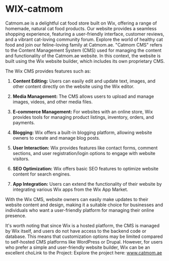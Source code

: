 # WIX-catmom
Catmom.ae is a delightful cat food store built on Wix, offering a range of homemade, natural cat food products. Our website provides a seamless shopping experience, featuring a user-friendly interface, customer reviews, and a vibrant cat-loving community forum. Explore the world of healthy cat food and join our feline-loving family at Catmom.ae.
"Catmom CMS" refers to the Content Management System (CMS) used for managing the content and functionality of the Catmom.ae website. In this context, the website is built using the Wix website builder, which includes its own proprietary CMS.


The Wix CMS provides features such as:

1. **Content Editing:** Users can easily edit and update text, images, and other content directly on the website using the Wix editor.

2. **Media Management:** The CMS allows users to upload and manage images, videos, and other media files.

3. **E-commerce Management:** For websites with an online store, Wix provides tools for managing product listings, inventory, orders, and payments.

4. **Blogging:** Wix offers a built-in blogging platform, allowing website owners to create and manage blog posts.

5. **User Interaction:** Wix provides features like contact forms, comment sections, and user registration/login options to engage with website visitors.

6. **SEO Optimization:** Wix offers basic SEO features to optimize website content for search engines.

7. **App Integration:** Users can extend the functionality of their website by integrating various Wix apps from the Wix App Market.

With the Wix CMS, website owners can easily make updates to their website content and design, making it a suitable choice for businesses and individuals who want a user-friendly platform for managing their online presence.

It's worth noting that since Wix is a hosted platform, the CMS is managed by Wix itself, and users do not have access to the backend code or database. This means that customization options may be limited compared to self-hosted CMS platforms like WordPress or Drupal. However, for users who prefer a simple and user-friendly website builder, Wix can be an excellent choLink to the Project:
Explore the project here: www.catmom.ae
